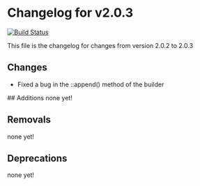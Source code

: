 # Changelog for v2.0.3
[![Build Status](https://travis-ci.org/chrisandchris/symfony-rowmapper.svg?branch=target%2F2.0.3)](https://travis-ci.org/chrisandchris/symfony-rowmapper)

This file is the changelog for changes from version 2.0.2 to 2.0.3

## Changes
* Fixed a bug in the ::append() method of the builder

## Additions
none yet!

## Removals
none yet!

## Deprecations
none yet!
